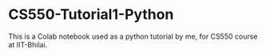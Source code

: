 # CS550-Tutorial1-Python
This is a Colab notebook used as a python tutorial by me, for CS550 course at IIT-Bhilai.
